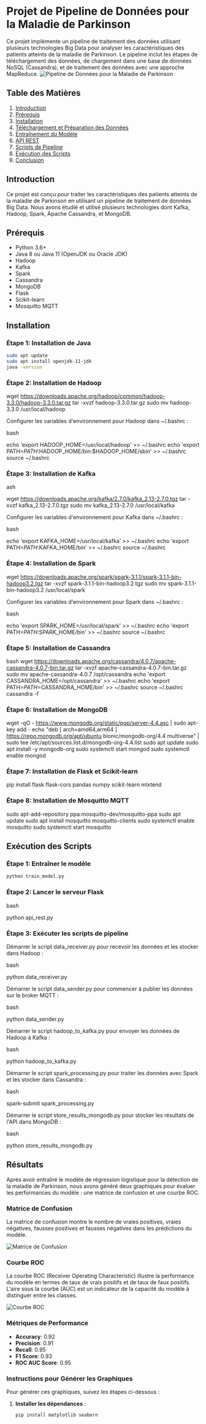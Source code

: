 # Projet de Pipeline de Données pour la Maladie de Parkinson

Ce projet implémente un pipeline de traitement des données utilisant plusieurs technologies Big Data pour analyser les caractéristiques des patients atteints de la maladie de Parkinson. Le pipeline inclut les étapes de téléchargement des données, de chargement dans une base de données NoSQL (Cassandra), et de traitement des données avec une approche MapReduce.
![Pipeline de Données pour la Maladie de Parkinson](./diagram.png)
## Table des Matières

1. [Introduction](#introduction)
2. [Prérequis](#prérequis)
3. [Installation](#installation)
4. [Téléchargement et Préparation des Données](#téléchargement-et-préparation-des-données)
5. [Entraînement du Modèle](#entraînement-du-modèle)
6. [API REST](#api-rest)
7. [Scripts de Pipeline](#scripts-de-pipeline)
8. [Exécution des Scripts](#exécution-des-scripts)
9. [Conclusion](#conclusion)

## Introduction

Ce projet est conçu pour traiter les caractéristiques des patients atteints de la maladie de Parkinson en utilisant un pipeline de traitement de données Big Data. Nous avons étudié et utilisé plusieurs technologies dont Kafka, Hadoop, Spark, Apache Cassandra, et MongoDB.

## Prérequis

- Python 3.6+
- Java 8 ou Java 11 (OpenJDK ou Oracle JDK)
- Hadoop
- Kafka
- Spark
- Cassandra
- MongoDB
- Flask
- Scikit-learn
- Mosquitto MQTT

## Installation

### Étape 1: Installation de Java

```bash
sudo apt update
sudo apt install openjdk-11-jdk
java -version
 ```
### Étape 2: Installation de Hadoop
wget https://downloads.apache.org/hadoop/common/hadoop-3.3.0/hadoop-3.3.0.tar.gz
tar -xvzf hadoop-3.3.0.tar.gz
sudo mv hadoop-3.3.0 /usr/local/hadoop

Configurer les variables d'environnement pour Hadoop dans ~/.bashrc :

bash

echo 'export HADOOP_HOME=/usr/local/hadoop' >> ~/.bashrc
echo 'export PATH=$PATH:$HADOOP_HOME/bin:$HADOOP_HOME/sbin' >> ~/.bashrc
source ~/.bashrc


### Étape 3: Installation de Kafka

ash

wget https://downloads.apache.org/kafka/2.7.0/kafka_2.13-2.7.0.tgz
tar -xvzf kafka_2.13-2.7.0.tgz
sudo mv kafka_2.13-2.7.0 /usr/local/kafka

Configurer les variables d'environnement pour Kafka dans ~/.bashrc :

bash

echo 'export KAFKA_HOME=/usr/local/kafka' >> ~/.bashrc
echo 'export PATH=$PATH:$KAFKA_HOME/bin' >> ~/.bashrc
source ~/.bashrc

### Étape 4: Installation de Spark

wget https://downloads.apache.org/spark/spark-3.1.1/spark-3.1.1-bin-hadoop3.2.tgz
tar -xvzf spark-3.1.1-bin-hadoop3.2.tgz
sudo mv spark-3.1.1-bin-hadoop3.2 /usr/local/spark

Configurer les variables d'environnement pour Spark dans ~/.bashrc :

bash

echo 'export SPARK_HOME=/usr/local/spark' >> ~/.bashrc
echo 'export PATH=$PATH:$SPARK_HOME/bin' >> ~/.bashrc
source ~/.bashrc

### Étape 5: Installation de Cassandra

bash
wget https://downloads.apache.org/cassandra/4.0.7/apache-cassandra-4.0.7-bin.tar.gz
tar -xvzf apache-cassandra-4.0.7-bin.tar.gz
sudo mv apache-cassandra-4.0.7 /opt/cassandra
echo 'export CASSANDRA_HOME=/opt/cassandra' >> ~/.bashrc
echo 'export PATH=$PATH=$CASSANDRA_HOME/bin' >> ~/.bashrc
source ~/.bashrc
cassandra -f

### Étape 6: Installation de MongoDB
wget -qO - https://www.mongodb.org/static/pgp/server-4.4.asc | sudo apt-key add -
echo "deb [ arch=amd64,arm64 ] https://repo.mongodb.org/apt/ubuntu bionic/mongodb-org/4.4 multiverse" | sudo tee /etc/apt/sources.list.d/mongodb-org-4.4.list
sudo apt update
sudo apt install -y mongodb-org
sudo systemctl start mongod
sudo systemctl enable mongod

### Étape 7: Installation de Flask et Scikit-learn
pip install flask flask-cors pandas numpy scikit-learn mlxtend


### Étape 8: Installation de Mosquitto MQTT
sudo apt-add-repository ppa:mosquitto-dev/mosquitto-ppa
sudo apt update
sudo apt install mosquitto mosquitto-clients
sudo systemctl enable mosquitto
sudo systemctl start mosquitto

## Exécution des Scripts

### Étape 1: Entraîner le modèle

```bash
python train_model.py
```

###  Étape 2: Lancer le serveur Flask

bash

python api_rest.py

### Étape 3: Exécuter les scripts de pipeline

Démarrer le script data_receiver.py pour recevoir les données et les stocker dans Hadoop :

bash

python data_receiver.py

Démarrer le script data_sender.py pour commencer à publier les données sur le broker MQTT :

bash

python data_sender.py

Démarrer le script hadoop_to_kafka.py pour envoyer les données de Hadoop à Kafka :

bash

python hadoop_to_kafka.py

Démarrer le script spark_processing.py pour traiter les données avec Spark et les stocker dans Cassandra :

bash

spark-submit spark_processing.py

Démarrer le script store_results_mongodb.py pour stocker les résultats de l'API dans MongoDB :

bash

python store_results_mongodb.py

## Résultats

Après avoir entraîné le modèle de régression logistique pour la détection de la maladie de Parkinson, nous avons généré deux graphiques pour évaluer les performances du modèle : une matrice de confusion et une courbe ROC.

### Matrice de Confusion

La matrice de confusion montre le nombre de vraies positives, vraies négatives, fausses positives et fausses négatives dans les prédictions du modèle.

![Matrice de Confusion](./model_evaluation.png)

### Courbe ROC

La courbe ROC (Receiver Operating Characteristic) illustre la performance du modèle en termes de taux de vrais positifs et de taux de faux positifs. L'aire sous la courbe (AUC) est un indicateur de la capacité du modèle à distinguer entre les classes.

![Courbe ROC](./model_evaluation.png)

### Métriques de Performance

- **Accuracy**: 0.92
- **Precision**: 0.91
- **Recall**: 0.95
- **F1 Score**: 0.93
- **ROC AUC Score**: 0.95

### Instructions pour Générer les Graphiques

Pour générer ces graphiques, suivez les étapes ci-dessous :

1. **Installer les dépendances** :

   ```bash
   pip install matplotlib seaborn
